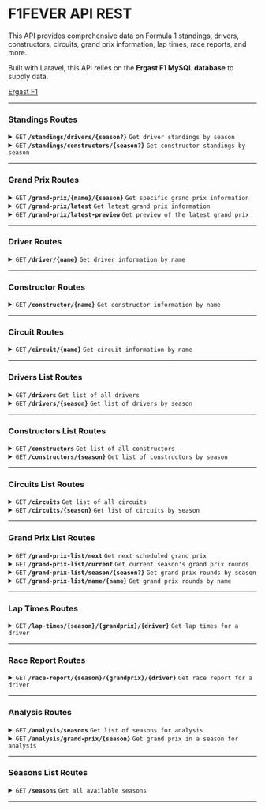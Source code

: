 # F1FEVER API REST

This API provides comprehensive data on Formula 1 standings, drivers, constructors, circuits, grand prix information, lap times, race reports, and more.

Built with Laravel, this API relies on the **Ergast F1 MySQL database** to supply data.

<a href="https://ergast.com/mrd/">Ergast F1</a>

---

### Standings Routes

<details>
 <summary><code>GET</code> <code><b>/standings/drivers/{season?}</b></code> <code>Get driver standings by season</code></summary>

##### Parameters

> | name              |  type     | data type      | description                                |
> |-------------------|-----------|----------------|--------------------------------------------|
> | `season`          |  optional | integer        | The specified season year (e.g., 2022)     |

</details>

<details>
 <summary><code>GET</code> <code><b>/standings/constructors/{season?}</b></code> <code>Get constructor standings by season</code></summary>

##### Parameters

> | name              |  type     | data type      | description                                |
> |-------------------|-----------|----------------|--------------------------------------------|
> | `season`          |  optional | integer        | The specified season year (e.g., 2022)     |

</details>

---

### Grand Prix Routes

<details>
 <summary><code>GET</code> <code><b>/grand-prix/{name}/{season}</b></code> <code>Get specific grand prix information</code></summary>

##### Parameters

> | name              |  type     | data type      | description                                |
> |-------------------|-----------|----------------|--------------------------------------------|
> | `name`            |  required | string         | Name of the grand prix                     |
> | `season`          |  required | integer        | The season year                            |

</details>

<details>
 <summary><code>GET</code> <code><b>/grand-prix/latest</b></code> <code>Get latest grand prix information</code></summary>
No parameters.
</details>

<details>
 <summary><code>GET</code> <code><b>/grand-prix/latest-preview</b></code> <code>Get preview of the latest grand prix</code></summary>
No parameters.
</details>

---

### Driver Routes

<details>
 <summary><code>GET</code> <code><b>/driver/{name}</b></code> <code>Get driver information by name</code></summary>

##### Parameters

> | name              |  type     | data type      | description                                |
> |-------------------|-----------|----------------|--------------------------------------------|
> | `name`            |  required | string         | Driver's reference                         |

</details>

---

### Constructor Routes

<details>
 <summary><code>GET</code> <code><b>/constructor/{name}</b></code> <code>Get constructor information by name</code></summary>

##### Parameters

> | name              |  type     | data type      | description                                |
> |-------------------|-----------|----------------|--------------------------------------------|
> | `name`            |  required | string         | Constructor's reference                    |

</details>

---

### Circuit Routes

<details>
 <summary><code>GET</code> <code><b>/circuit/{name}</b></code> <code>Get circuit information by name</code></summary>

##### Parameters

> | name              |  type     | data type      | description                                |
> |-------------------|-----------|----------------|--------------------------------------------|
> | `name`            |  required | string         | Circuit's reference                        |

</details>

---

### Drivers List Routes

<details>
 <summary><code>GET</code> <code><b>/drivers</b></code> <code>Get list of all drivers</code></summary>
No parameters.
</details>

<details>
 <summary><code>GET</code> <code><b>/drivers/{season}</b></code> <code>Get list of drivers by season</code></summary>

##### Parameters

> | name              |  type     | data type      | description                                |
> |-------------------|-----------|----------------|--------------------------------------------|
> | `season`          |  required | integer        | The season year                            |

</details>

---

### Constructors List Routes

<details>
 <summary><code>GET</code> <code><b>/constructors</b></code> <code>Get list of all constructors</code></summary>
No parameters.
</details>

<details>
 <summary><code>GET</code> <code><b>/constructors/{season}</b></code> <code>Get list of constructors by season</code></summary>

##### Parameters

> | name              |  type     | data type      | description                                |
> |-------------------|-----------|----------------|--------------------------------------------|
> | `season`          |  required | integer        | The season year                            |

</details>

---

### Circuits List Routes

<details>
 <summary><code>GET</code> <code><b>/circuits</b></code> <code>Get list of all circuits</code></summary>
No parameters.
</details>

<details>
 <summary><code>GET</code> <code><b>/circuits/{season}</b></code> <code>Get list of circuits by season</code></summary>

##### Parameters

> | name              |  type     | data type      | description                                |
> |-------------------|-----------|----------------|--------------------------------------------|
> | `season`          |  required | integer        | The season year                            |

</details>

---

### Grand Prix List Routes

<details>
 <summary><code>GET</code> <code><b>/grand-prix-list/next</b></code> <code>Get next scheduled grand prix</code></summary>
No parameters.
</details>

<details>
 <summary><code>GET</code> <code><b>/grand-prix-list/current</b></code> <code>Get current season's grand prix rounds</code></summary>
No parameters.
</details>

<details>
 <summary><code>GET</code> <code><b>/grand-prix-list/season/{season?}</b></code> <code>Get grand prix rounds by season</code></summary>

##### Parameters

> | name              |  type     | data type      | description                                |
> |-------------------|-----------|----------------|--------------------------------------------|
> | `season`          |  optional | integer        | The season year                            |

</details>

<details>
 <summary><code>GET</code> <code><b>/grand-prix-list/name/{name}</b></code> <code>Get grand prix rounds by name</code></summary>

##### Parameters

> | name              |  type     | data type      | description                                |
> |-------------------|-----------|----------------|--------------------------------------------|
> | `name`            |  required | string         | Name of the grand prix                     |

</details>

---

### Lap Times Routes

<details>
 <summary><code>GET</code> <code><b>/lap-times/{season}/{grandprix}/{driver}</b></code> <code>Get lap times for a driver</code></summary>

##### Parameters

> | name              |  type     | data type      | description                                |
> |-------------------|-----------|----------------|--------------------------------------------|
> | `season`          |  required | integer        | The season year                            |
> | `grandprix`       |  required | string         | Grand prix name                            |
> | `driver`          |  required | string         | Driver's reference                         |

</details>

---

### Race Report Routes

<details>
 <summary><code>GET</code> <code><b>/race-report/{season}/{grandprix}/{driver}</b></code> <code>Get race report for a driver</code></summary>

##### Parameters

> | name              |  type     | data type      | description                                |
> |-------------------|-----------|----------------|--------------------------------------------|
> | `season`          |  required | integer        | The season year                            |
> | `grandprix`       |  required | string         | Grand prix name                            |
> | `driver`          |  required | string         | Driver's reference                         |

</details>

---

### Analysis Routes

<details>
 <summary><code>GET</code> <code><b>/analysis/seasons</b></code> <code>Get list of seasons for analysis</code></summary>
No parameters.
</details>

<details>
 <summary><code>GET</code> <code><b>/analysis/grand-prix/{season}</b></code> <code>Get grand prix in a season for analysis</code></summary>

##### Parameters

> | name              |  type     | data type      | description                                |
> |-------------------|-----------|----------------|--------------------------------------------|
> | `season`          |  required | integer        | The season year                            |

</details>

---

### Seasons List Routes

<details>
 <summary><code>GET</code> <code><b>/seasons</b></code> <code>Get all available seasons</code></summary>
No parameters.
</details>

---
